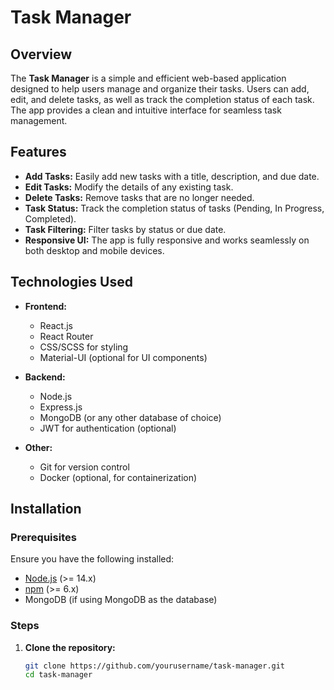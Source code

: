 # Task Manager

## Overview

The **Task Manager** is a simple and efficient web-based application designed to help users manage and organize their tasks. Users can add, edit, and delete tasks, as well as track the completion status of each task. The app provides a clean and intuitive interface for seamless task management.

## Features

- **Add Tasks:** Easily add new tasks with a title, description, and due date.
- **Edit Tasks:** Modify the details of any existing task.
- **Delete Tasks:** Remove tasks that are no longer needed.
- **Task Status:** Track the completion status of tasks (Pending, In Progress, Completed).
- **Task Filtering:** Filter tasks by status or due date.
- **Responsive UI:** The app is fully responsive and works seamlessly on both desktop and mobile devices.

## Technologies Used

- **Frontend:**
  - React.js
  - React Router
  - CSS/SCSS for styling
  - Material-UI (optional for UI components)

- **Backend:**
  - Node.js
  - Express.js
  - MongoDB (or any other database of choice)
  - JWT for authentication (optional)

- **Other:**
  - Git for version control
  - Docker (optional, for containerization)

## Installation

### Prerequisites

Ensure you have the following installed:
- [Node.js](https://nodejs.org/) (>= 14.x)
- [npm](https://www.npmjs.com/) (>= 6.x)
- MongoDB (if using MongoDB as the database)

### Steps

1. **Clone the repository:**
   ```bash
   git clone https://github.com/yourusername/task-manager.git
   cd task-manager
